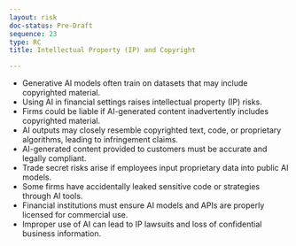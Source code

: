 ```yaml
---
layout: risk
doc-status: Pre-Draft
sequence: 23
type: RC
title: Intellectual Property (IP) and Copyright 

---
```


- Generative AI models often train on datasets that may include copyrighted material.  
- Using AI in financial settings raises intellectual property (IP) risks.  
- Firms could be liable if AI-generated content inadvertently includes copyrighted material.  
- AI outputs may closely resemble copyrighted text, code, or proprietary algorithms, leading to infringement claims.  
- AI-generated content provided to customers must be accurate and legally compliant.  
- Trade secret risks arise if employees input proprietary data into public AI models.  
- Some firms have accidentally leaked sensitive code or strategies through AI tools.  
- Financial institutions must ensure AI models and APIs are properly licensed for commercial use.  
- Improper use of AI can lead to IP lawsuits and loss of confidential business information.
